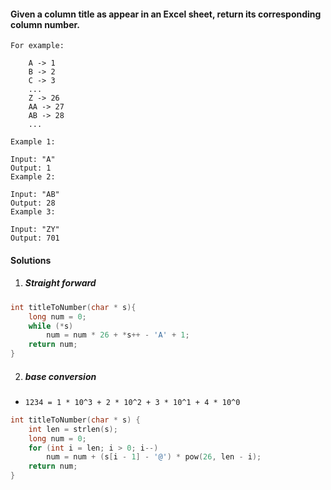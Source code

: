 #### Given a column title as appear in an Excel sheet, return its corresponding column number.

```
For example:

    A -> 1
    B -> 2
    C -> 3
    ...
    Z -> 26
    AA -> 27
    AB -> 28 
    ...

Example 1:

Input: "A"
Output: 1
Example 2:

Input: "AB"
Output: 28
Example 3:

Input: "ZY"
Output: 701
```


#### Solutions

1. ##### Straight forward

```c++
int titleToNumber(char * s){
    long num = 0;
    while (*s)
        num = num * 26 + *s++ - 'A' + 1;
    return num;
}
```

2. ##### base conversion

- `1234 = 1 * 10^3 + 2 * 10^2 + 3 * 10^1 + 4 * 10^0`

```c++
int titleToNumber(char * s) {
    int len = strlen(s);
    long num = 0;
    for (int i = len; i > 0; i--)
        num = num + (s[i - 1] - '@') * pow(26, len - i);
    return num;
}
```

